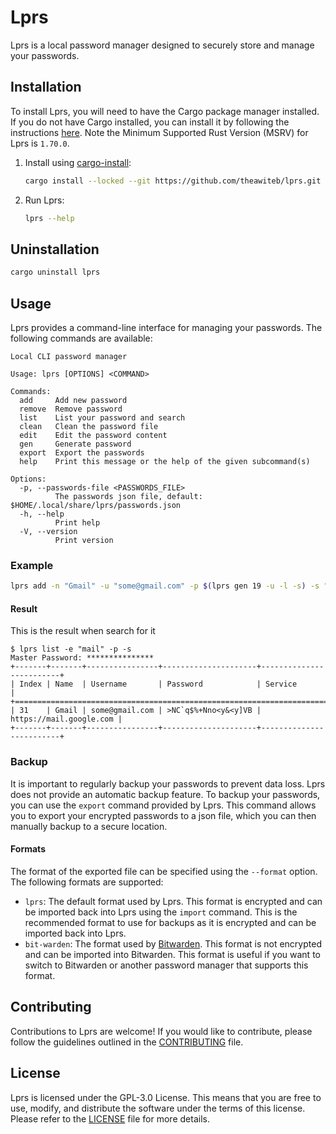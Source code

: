 # Lprs

Lprs is a local password manager designed to securely store and manage your passwords.

## Installation

To install Lprs, you will need to have the Cargo package manager installed. If you do not have Cargo installed, you can install it by following the instructions [here](https://doc.rust-lang.org/cargo/getting-started/installation.html). Note the Minimum Supported Rust Version (MSRV) for Lprs is `1.70.0`.

1. Install using [cargo-install](https://doc.rust-lang.org/cargo/commands/cargo-install.html):
    ```bash
    cargo install --locked --git https://github.com/theawiteb/lprs.git
    ```

2. Run Lprs:
    ```bash
    lprs --help
    ```

## Uninstallation
```bash
cargo uninstall lprs
```

## Usage

Lprs provides a command-line interface for managing your passwords. The following commands are available:

```
Local CLI password manager

Usage: lprs [OPTIONS] <COMMAND>

Commands:
  add     Add new password
  remove  Remove password
  list    List your password and search
  clean   Clean the password file
  edit    Edit the password content
  gen     Generate password
  export  Export the passwords
  help    Print this message or the help of the given subcommand(s)

Options:
  -p, --passwords-file <PASSWORDS_FILE>
          The passwords json file, default: $HOME/.local/share/lprs/passwords.json
  -h, --help
          Print help
  -V, --version
          Print version
```

### Example
```bash
lprs add -n "Gmail" -u "some@gmail.com" -p $(lprs gen 19 -u -l -s) -s "https://mail.google.com"
```

#### Result
This is the result when search for it
```
$ lprs list -e "mail" -p -s
Master Password: ***************
+-------+-------+----------------+---------------------+-------------------------+
| Index | Name  | Username       | Password            | Service                 |
+================================================================================+
| 31    | Gmail | some@gmail.com | >NC`q$%+Nno<y&<y]VB | https://mail.google.com |
+-------+-------+----------------+---------------------+-------------------------+
```


### Backup

It is important to regularly backup your passwords to prevent data loss. Lprs does not provide an automatic backup feature. To backup your passwords, you can use the `export` command provided by Lprs. This command allows you to export your encrypted passwords to a json file, which you can then manually backup to a secure location.

#### Formats
The format of the exported file can be specified using the `--format` option. The following formats are supported:

-  `lprs`: The default format used by Lprs. This format is encrypted and can be imported back into Lprs using the `import` command. This is the recommended format to use for backups as it is encrypted and can be imported back into Lprs.
- `bit-warden`: The format used by [Bitwarden](https://bitwarden.com/). This format is not encrypted and can be imported into Bitwarden. This format is useful if you want to switch to Bitwarden or another password manager that supports this format.



## Contributing

Contributions to Lprs are welcome! If you would like to contribute, please follow the guidelines outlined in the [CONTRIBUTING](CONTRIBUTING.md) file.

## License

Lprs is licensed under the GPL-3.0 License. This means that you are free to use, modify, and distribute the software under the terms of this license. Please refer to the [LICENSE](LICENSE) file for more details.
